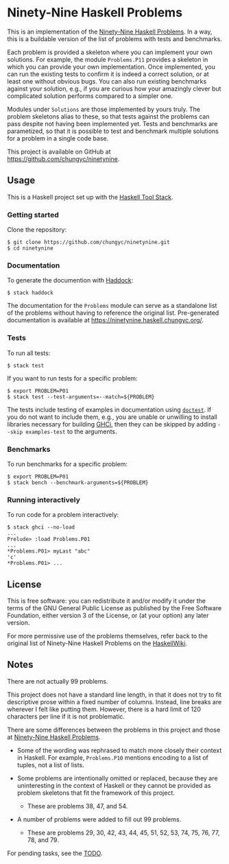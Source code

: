 # Ninety-Nine Haskell Problems

This is an implementation of the [Ninety-Nine Haskell Problems](https://wiki.haskell.org/H-99:_Ninety-Nine_Haskell_Problems).
In a way, this is a buildable version of the list of problems with tests and benchmarks.

Each problem is provided a skeleton where you can implement your own solutions.
For example, the module `Problems.P11` provides a skeleton in which you can
provide your own implementation.  Once implemented, you can run the existing tests
to confirm it is indeed a correct solution, or at least one without obvious bugs.
You can also run existing benchmarks against your solution, e.g.,
if you are curious how your amazingly clever but complicated solution performs
compared to a simpler one.

Modules under `Solutions` are those implemented by yours truly.
The problem skeletons alias to these, so that tests against the problems can pass
despite not having been implemented yet.  Tests and benchmarks are parametized,
so that it is possible to test and benchmark multiple solutions for a problem
in a single code base.

This project is available on GitHub at https://github.com/chungyc/ninetynine.

## Usage

This is a Haskell project set up with
the [Haskell Tool Stack](https://docs.haskellstack.org/en/stable/README/).

### Getting started

Clone the repository:

```shell
$ git clone https://github.com/chungyc/ninetynine.git
$ cd ninetynine
```

### Documentation

To generate the documention with [Haddock](https://www.haskell.org/haddock/):

```shell
$ stack haddock
```

The documentation for the `Problems` module can serve as a standalone list of the problems
without having to reference the original list.  Pre-generated documentation is available
at https://ninetynine.haskell.chungyc.org/.

### Tests

To run all tests:

```shell
$ stack test
```

If you want to run tests for a specific problem:

```shell
$ export PROBLEM=P01
$ stack test --test-arguments=--match=${PROBLEM}
```

The tests include testing of examples in documentation
using [`doctest`](https://hackage.haskell.org/package/doctest).
If you do not want to include them, e.g., you are unable or unwilling
to install libraries necessary for building [GHCi](https://wiki.haskell.org/GHC/GHCi),
then they can be skipped by adding `--skip examples-test` to the arguments.

### Benchmarks

To run benchmarks for a specific problem:

```shell
$ export PROBLEM=P01
$ stack bench --benchmark-arguments=${PROBLEM}
```

### Running interactively

To run code for a problem interactively:

```
$ stack ghci --no-load
...
Prelude> :load Problems.P01
...
*Problems.P01> myLast "abc"
'c'
*Problems.P01> ...
```

## License

This is free software: you can redistribute it and/or modify
it under the terms of the GNU General Public License as published by
the Free Software Foundation, either version 3 of the License,
or (at your option) any later version.

For more permissive use of the problems themselves, refer back to the original list of
Ninety-Nine Haskell Problems on the [HaskellWiki](https://wiki.haskell.org/H-99:_Ninety-Nine_Haskell_Problems).

## Notes

There are not actually 99 problems.

This project does not have a standard line length, in that it does not try to fit
descriptive prose within a fixed number of columns.
Instead, line breaks are wherever I felt like putting them.
However, there is a hard limit of 120 characters per line if it is not problematic.

There are some differences between the problems in this project and those
at [Ninety-Nine Haskell Problems](https://wiki.haskell.org/H-99:_Ninety-Nine_Haskell_Problems).

*   Some of the wording was rephrased to match more closely their context in Haskell.
    For example, `Problems.P10` mentions encoding to a list of tuples, not a list of lists.

*   Some problems are intentionally omitted or replaced, because they are
    uninteresting in the context of Haskell or they cannot be provided as
    problem skeletons that fit the framework of this project.

    *   These are problems 38, 47, and 54.

*   A number of problems were added to fill out 99 problems.

    *   These are problems 29, 30, 42, 43, 44, 45, 51, 52, 53, 74, 75, 76, 77, 78, and 79.

For pending tasks, see the [TODO](doc/TODO.md).
